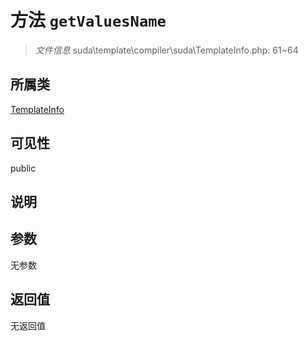 # 方法 `getValuesName`

> *文件信息* suda\template\compiler\suda\TemplateInfo.php: 61~64

## 所属类 

[TemplateInfo](../TemplateInfo.md)

## 可见性

 public 

## 说明



## 参数


无参数


## 返回值

无返回值
